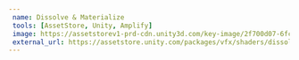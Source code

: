 ```yaml
---
 name: Dissolve & Materialize 
 tools: [AssetStore, Unity, Amplify]
 image: https://assetstorev1-prd-cdn.unity3d.com/key-image/2f700d07-6fcb-458f-a824-e236908efd25.webp
 external_url: https://assetstore.unity.com/packages/vfx/shaders/dissolve-materialize-223525#description
---
```

